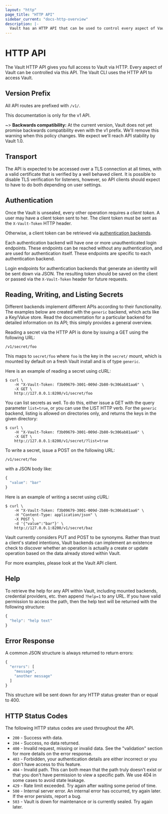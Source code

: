 ```yaml
---
layout: "http"
page_title: "HTTP API"
sidebar_current: "docs-http-overview"
description: |-
  Vault has an HTTP API that can be used to control every aspect of Vault.
---
```


# HTTP API

The Vault HTTP API gives you full access to Vault via HTTP. Every
aspect of Vault can be controlled via this API. The Vault CLI uses
the HTTP API to access Vault.

## Version Prefix

All API routes are prefixed with `/v1/`.

This documentation is only for the v1 API.

~> **Backwards compatibility:** At the current version, Vault does
not yet promise backwards compatibility even with the v1 prefix. We'll
remove this warning when this policy changes. We expect we'll reach API
stability by Vault 1.0.

## Transport

The API is expected to be accessed over a TLS connection at
all times, with a valid certificate that is verified by a well
behaved client. It is possible to disable TLS verification for
listeners, however, so API clients should expect to have to do both
depending on user settings.

## Authentication

Once the Vault is unsealed, every other operation requires a _client token_. A
user may have a client token sent to her.  The client token must be sent as the
`X-Vault-Token` HTTP header.

Otherwise, a client token can be retrieved via [authentication
backends](/docs/auth/index.html).

Each authentication backend will have one or more unauthenticated login
endpoints. These endpoints can be reached without any authentication, and are
used for authentication itself. These endpoints are specific to each
authentication backend.

Login endpoints for authentication backends that generate an identity will be
sent down via JSON. The resulting token should be saved on the client or passed
via the `X-Vault-Token` header for future requests.

## Reading, Writing, and Listing Secrets

Different backends implement different APIs according to their functionality.
The examples below are created with the `generic` backend, which acts like a
Key/Value store. Read the documentation for a particular backend for detailed
information on its API; this simply provides a general overview.

Reading a secret via the HTTP API is done by issuing a GET using the
following URL:

```text
/v1/secret/foo
```

This maps to `secret/foo` where `foo` is the key in the `secret/` mount, which
is mounted by default on a fresh Vault install and is of type `generic`.

Here is an example of reading a secret using cURL:

```shell
$ curl \
    -H "X-Vault-Token: f3b09679-3001-009d-2b80-9c306ab81aa6" \
    -X GET \
    http://127.0.0.1:8200/v1/secret/foo
```

You can list secrets as well. To do this, either issue a GET with the query
parameter `list=true`, or you can use the LIST HTTP verb. For the `generic`
backend, listing is allowed on directories only, and returns the keys in the
given directory:

```shell
$ curl \
    -H "X-Vault-Token: f3b09679-3001-009d-2b80-9c306ab81aa6" \
    -X GET \
    http://127.0.0.1:8200/v1/secret/?list=true
```

To write a secret, issue a POST on the following URL:

```text
/v1/secret/foo
```

with a JSON body like:

```javascript
{
  "value": "bar"
}
```

Here is an example of writing a secret using cURL:

```shell
$ curl \
    -H "X-Vault-Token: f3b09679-3001-009d-2b80-9c306ab81aa6" \
    -H "Content-Type: application/json" \
    -X POST \
    -d '{"value":"bar"}' \
    http://127.0.0.1:8200/v1/secret/baz
```

Vault currently considers PUT and POST to be synonyms. Rather than trust a
client's stated intentions, Vault backends can implement an existence check to
discover whether an operation is actually a create or update operation based on
the data already stored within Vault.

For more examples, please look at the Vault API client.

## Help

To retrieve the help for any API within Vault, including mounted
backends, credential providers, etc. then append `?help=1` to any
URL. If you have valid permission to access the path, then the help text
will be returned with the following structure:

```javascript
{
  "help": "help text"
}
```

## Error Response

A common JSON structure is always returned to return errors:

```javascript
{
  "errors": [
    "message",
    "another message"
  ]
}
```

This structure will be sent down for any HTTP status greater than
or equal to 400.

## HTTP Status Codes

The following HTTP status codes are used throughout the API.

- `200` - Success with data.
- `204` - Success, no data returned.
- `400` - Invalid request, missing or invalid data. See the
   "validation" section for more details on the error response.
- `403` - Forbidden, your authentication details are either
   incorrect or you don't have access to this feature.
- `404` - Invalid path. This can both mean that the path truly
   doesn't exist or that you don't have permission to view a
   specific path. We use 404 in some cases to avoid state leakage.
- `429` - Rate limit exceeded. Try again after waiting some period
   of time.
- `500` - Internal server error. An internal error has occurred,
   try again later. If the error persists, report a bug.
- `503` - Vault is down for maintenance or is currently sealed.
   Try again later.

